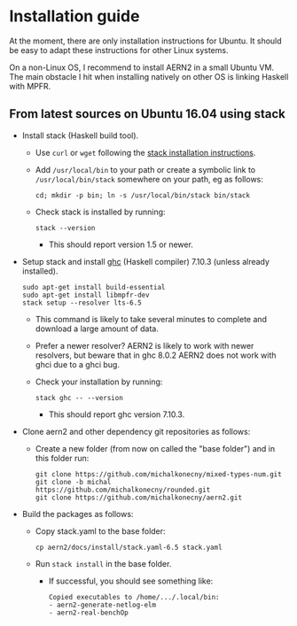 # Installation guide

At the moment, there are only installation instructions for Ubuntu.
It should be easy to adapt these instructions for other Linux systems.

On a non-Linux OS, I recommend to install AERN2 in a
small Ubuntu VM.  The main obstacle I hit when installing
natively on other OS is linking Haskell with MPFR.

## From latest sources on Ubuntu 16.04 using stack

  * Install stack (Haskell build tool).

    * Use `curl` or `wget` following the [stack installation instructions](https://docs.haskellstack.org/en/stable/install_and_upgrade/).

    * Add `/usr/local/bin` to your path or create a symbolic link to `/usr/local/bin/stack` somewhere on your path, eg as follows:

      `cd; mkdir -p bin; ln -s /usr/local/bin/stack bin/stack`

    * Check stack is installed by running:

      `stack --version`

        * This should report version 1.5 or newer.

  * Setup stack and install [ghc](https://www.haskell.org/ghc/) (Haskell compiler) 7.10.3 (unless already installed).

    ```
    sudo apt-get install build-essential
    sudo apt-get install libmpfr-dev
    stack setup --resolver lts-6.5
    ```

      * This command is likely to take several minutes to complete and download a large amount of data.

      * Prefer a newer resolver?  AERN2 is likely to work with newer resolvers, but beware that in ghc 8.0.2 AERN2 does not work with ghci due to a ghci bug.

    * Check your installation by running:

      `stack ghc -- --version`

      * This should report ghc version 7.10.3.

  * Clone aern2 and other dependency git repositories as follows:

    * Create a new folder (from now on called the "base folder") and in this folder run:

      ```
      git clone https://github.com/michalkonecny/mixed-types-num.git
      git clone -b michal https://github.com/michalkonecny/rounded.git
      git clone https://github.com/michalkonecny/aern2.git
      ```

  * Build the packages as follows:

    * Copy stack.yaml to the base folder:

      `cp aern2/docs/install/stack.yaml-6.5 stack.yaml`

    * Run `stack install` in the base folder.

      * If successful, you should see something like:

        ```
        Copied executables to /home/.../.local/bin:
        - aern2-generate-netlog-elm
        - aern2-real-benchOp
        ```
